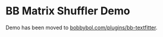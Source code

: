 # BB Matrix Shuffler Demo

Demo has been moved to [bobbybol.com/plugins/bb-textfitter](http://bobbybol.com/plugins/bb-matrixshuffler/).